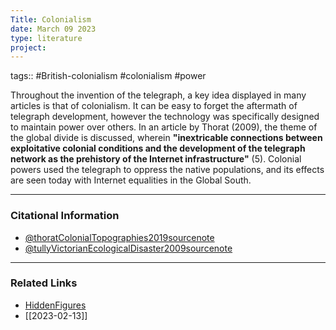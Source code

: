 ```yaml
---
Title: Colonialism
date: March 09 2023
type: literature
project:
---
```

tags:: #British-colonialism #colonialism #power 


Throughout the invention of the telegraph, a key idea displayed in many articles is that of colonialism. It can be easy to forget the aftermath of telegraph development, however the technology was specifically designed to maintain power over others. In an article by Thorat (2009), the theme of the global divide is discussed, wherein **"inextricable connections between exploitative colonial conditions and the development of the telegraph network as the prehistory of the Internet infrastructure"** (5). Colonial powers used the telegraph to oppress the native populations, and its effects are seen today with Internet equalities in the Global South. 


---
### Citational Information

- [@thoratColonialTopographies2019sourcenote](@thoratColonialTopographies2019sourcenote.md)
- [@tullyVictorianEcologicalDisaster2009sourcenote](@tullyVictorianEcologicalDisaster2009sourcenote.md)

---

### Related Links

- [HiddenFigures](HiddenFigures.md)
- [[2023-02-13]]
